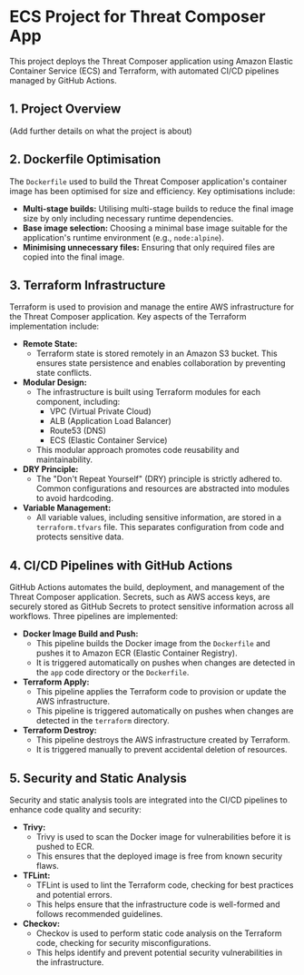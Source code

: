 # ECS Project for Threat Composer App

This project deploys the Threat Composer application using Amazon Elastic Container Service (ECS) and Terraform, with automated CI/CD pipelines managed by GitHub Actions.

## 1. Project Overview

(Add further details on what the project is about)


## 2. Dockerfile Optimisation

The `Dockerfile` used to build the Threat Composer application's container image has been optimised for size and efficiency. Key optimisations include:

* **Multi-stage builds:** Utilising multi-stage builds to reduce the final image size by only including necessary runtime dependencies.
* **Base image selection:** Choosing a minimal base image suitable for the application's runtime environment (e.g., `node:alpine`).
* **Minimising unnecessary files:** Ensuring that only required files are copied into the final image.

## 3. Terraform Infrastructure

Terraform is used to provision and manage the entire AWS infrastructure for the Threat Composer application. Key aspects of the Terraform implementation include:

* **Remote State:**
    * Terraform state is stored remotely in an Amazon S3 bucket. This ensures state persistence and enables collaboration by preventing state conflicts.
* **Modular Design:**
    * The infrastructure is built using Terraform modules for each component, including:
        * VPC (Virtual Private Cloud)
        * ALB (Application Load Balancer)
        * Route53 (DNS)
        * ECS (Elastic Container Service)
    * This modular approach promotes code reusability and maintainability.
* **DRY Principle:**
    * The "Don't Repeat Yourself" (DRY) principle is strictly adhered to. Common configurations and resources are abstracted into modules to avoid hardcoding.
* **Variable Management:**
    * All variable values, including sensitive information, are stored in a `terraform.tfvars` file. This separates configuration from code and protects sensitive data.


## 4. CI/CD Pipelines with GitHub Actions

GitHub Actions automates the build, deployment, and management of the Threat Composer application. Secrets, such as AWS access keys, are securely stored as GitHub Secrets to protect sensitive information across all workflows. Three pipelines are implemented:

* **Docker Image Build and Push:**
    * This pipeline builds the Docker image from the `Dockerfile` and pushes it to Amazon ECR (Elastic Container Registry).
    * It is triggered automatically on pushes when changes are detected in the `app` code directory or the `Dockerfile`.
* **Terraform Apply:**
    * This pipeline applies the Terraform code to provision or update the AWS infrastructure.
    * This pipeline is triggered automatically on pushes when changes are detected in the `terraform` directory.
* **Terraform Destroy:**
    * This pipeline destroys the AWS infrastructure created by Terraform.
    * It is triggered manually to prevent accidental deletion of resources.

## 5. Security and Static Analysis

Security and static analysis tools are integrated into the CI/CD pipelines to enhance code quality and security:

* **Trivy:**
    * Trivy is used to scan the Docker image for vulnerabilities before it is pushed to ECR.
    * This ensures that the deployed image is free from known security flaws.
* **TFLint:**
    * TFLint is used to lint the Terraform code, checking for best practices and potential errors.
    * This helps ensure that the infrastructure code is well-formed and follows recommended guidelines.
* **Checkov:**
    * Checkov is used to perform static code analysis on the Terraform code, checking for security misconfigurations.
    * This helps identify and prevent potential security vulnerabilities in the infrastructure.